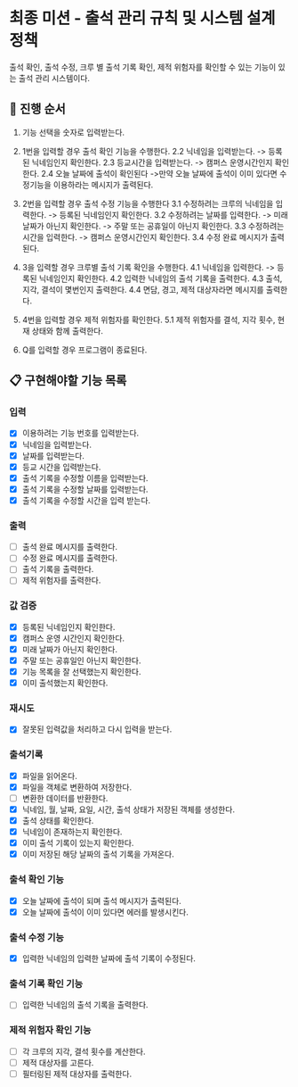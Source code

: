# 최종 미션 - 출석 관리 규칙 및 시스템 설계 정책

출석 확인, 출석 수정, 크루 별 출석 기록 확인, 제적 위험자를 확인할 수 있는 기능이 있는 출석 관리 시스템이다.

## 🔄 **진행 순서**

1. 기능 선택을 숫자로 입력받는다.

2. 1번을 입력할 경우 출석 확인 기능을 수행한다.
   2.2 닉네임을 입력받는다.
   -> 등록된 닉네임인지 확인한다.
   2.3 등교시간을 입력받는다.
   -> 캠퍼스 운영시간인지 확인한다.
   2.4 오늘 날짜에 출석이 확인된다
   ->만약 오늘 날짜에 출석이 이미 있다면 수정기능을 이용하라는 메시지가 출력된다.

3. 2번을 입력할 경우 출석 수정 기능을 수행한다
   3.1 수정하려는 크루의 닉네임을 입력한다.
   -> 등록된 닉네임인지 확인한다.
   3.2 수정하려는 날짜를 입력한다.
   -> 미래 날짜가 아닌지 확인한다.
   -> 주말 또는 공휴일이 아닌지 확인한다.
   3.3 수정하려는 시간을 입력한다.
   -> 캠퍼스 운영시간인지 확인한다.
   3.4 수정 완료 메시지가 출력된다.

4. 3을 입력할 경우 크루별 출석 기록 확인을 수행한다.
   4.1 닉네임을 입력한다.
   -> 등록된 닉네임인지 확인한다.
   4.2 입력한 닉네임의 출석 기록을 출력한다.
   4.3 출석, 지각, 결석이 몇번인지 출력한다.
   4.4 면담, 경고, 제적 대상자라면 메시지를 출력한다.

5. 4번을 입력할 경우 제적 위험자를 확인한다.
   5.1 제적 위험자를 결석, 지각 횟수, 현재 상태와 함께 출력한다.

6. Q를 입력할 경우 프로그램이 종료된다.

## 📋 구현해야할 기능 목록

### 입력

- [x] 이용하려는 기능 번호를 입력받는다.
- [x] 닉네임을 입력받는다.
- [x] 날짜를 입력받는다.
- [x] 등교 시간을 입력받는다.
- [x] 출석 기록을 수정할 이름을 입력받는다.
- [x] 출석 기록을 수정할 날짜를 입력받는다.
- [x] 출석 기록을 수정할 시간을 입력 받는다.

### 출력

- [ ] 출석 완료 메시지를 출력한다.
- [ ] 수정 완료 메시지를 출력한다.
- [ ] 출석 기록을 출력한다.
- [ ] 제적 위험자를 출력한다.

### 값 검증

- [x] 등록된 닉네임인지 확인한다.
- [x] 캠퍼스 운영 시간인지 확인한다.
- [x] 미래 날짜가 아닌지 확인한다.
- [x] 주말 또는 공휴일인 아닌지 확인한다.
- [x] 기능 목록을 잘 선택했는지 확인한다.
- [x] 이미 출석했는지 확인한다.

### 재시도

- [x] 잘못된 입력값을 처리하고 다시 입력을 받는다.

### 출석기록

- [x] 파일을 읽어온다.
- [x] 파일을 객체로 변환하여 저장한다.
- [ ] 변환한 데이터를 반환한다.
- [x] 닉네임, 월, 날짜, 요일, 시간, 출석 상태가 저장된 객체를 생성한다.
- [x] 출석 상태를 확인한다.
- [x] 닉네임이 존재하는지 확인한다.
- [x] 이미 출석 기록이 있는지 확인한다.
- [x] 이미 저장된 해당 날짜의 출석 기록을 가져온다.

### 출석 확인 기능

- [x] 오늘 날짜에 출석이 되며 출석 메시지가 출력된다.
- [x] 오늘 날짜에 출석이 이미 있다면 에러를 발생시킨다.

### 출석 수정 기능

- [x] 입력한 닉네임의 입력한 날짜에 출석 기록이 수정된다.

### 출석 기록 확인 기능

- [ ] 입력한 닉네임의 출석 기록을 출력한다.

### 제적 위험자 확인 기능

- [ ] 각 크루의 지각, 결석 횟수를 계산한다.
- [ ] 제적 대상자를 고른다.
- [ ] 필터링된 제적 대상자를 출럭한다.
